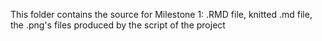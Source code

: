 This folder contains the source for Milestone 1: .RMD file, knitted .md file, the .png's files produced by the script of the project
